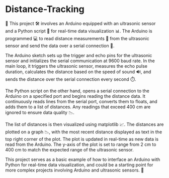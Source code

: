 # Distance-Tracking
🚀 This project 🛠️ involves an Arduino equipped with an ultrasonic sensor and a Python script 🐍 for real-time data visualization 📊. The Arduino is programmed 💻 to read distance measurements 📏 from the ultrasonic sensor and send the data over a serial connection 🔌.

The Arduino sketch sets up the trigger and echo pins for the ultrasonic sensor and initializes the serial communication at 9600 baud rate. In the main loop, it triggers the ultrasonic sensor, measures the echo pulse duration, calculates the distance based on the speed of sound 🔊, and sends the distance over the serial connection every second ⏱️.

The Python script on the other hand, opens a serial connection to the Arduino on a specified port and begins reading the distance data. It continuously reads lines from the serial port, converts them to floats, and adds them to a list of distances. Any readings that exceed 400 cm are ignored to ensure data quality 📉.

The list of distances is then visualized using matplotlib 📈. The distances are plotted on a graph 📉, with the most recent distance displayed as text in the top right corner of the plot. The plot is updated in real-time as new data is read from the Arduino. The y-axis of the plot is set to range from 2 cm to 400 cm to match the expected range of the ultrasonic sensor.

This project serves as a basic example of how to interface an Arduino with Python for real-time data visualization, and could be a starting point for more complex projects involving Arduino and ultrasonic sensors. 🌟
